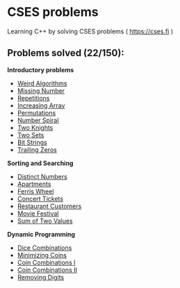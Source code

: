 # CSES problems
Learning C++ by solving CSES problems ( https://cses.fi )

## Problems solved (22/150):
**Introductory problems**
- [Weird Algorithms](https://cses.fi/problemset/task/1068)
- [Missing Number](https://cses.fi/problemset/task/1083)
- [Repetitions](https://cses.fi/problemset/task/1069)
- [Increasing Array](https://cses.fi/problemset/task/1094)
- [Permutations](https://cses.fi/problemset/task/1070)
- [Number Spiral](https://cses.fi/problemset/task/1071)
- [Two Knights](https://cses.fi/problemset/task/1072)
- [Two Sets](https://cses.fi/problemset/task/1092)
- [Bit Strings](https://cses.fi/problemset/task/1617)
- [Trailing Zeros](https://cses.fi/problemset/task/1618)

**Sorting and Searching**
- [Distinct Numbers](https://cses.fi/problemset/task/1621)
- [Apartments](https://cses.fi/problemset/task/1084)
- [Ferris Wheel](https://cses.fi/problemset/task/1090)
- [Concert Tickets](https://cses.fi/problemset/task/1091)
- [Restaurant Customers](https://cses.fi/problemset/task/1619)
- [Movie Festival](https://cses.fi/problemset/result/12623274/)
- [Sum of Two Values](https://cses.fi/problemset/task/1640)

**Dynamic Programming**
- [Dice Combinations](https://cses.fi/problemset/task/1633)
- [Minimizing Coins](https://cses.fi/problemset/task/1634)
- [Coin Combinations I](https://cses.fi/problemset/task/1635)
- [Coin Combinations II](https://cses.fi/problemset/task/1636)
- [Removing Digits](https://cses.fi/problemset/task/1637/)
